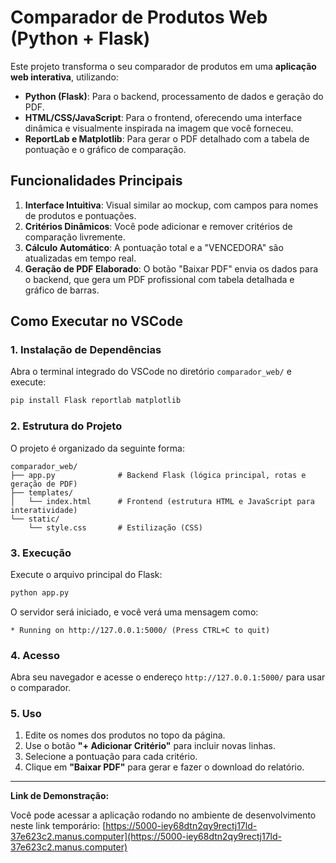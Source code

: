 # Comparador de Produtos Web (Python + Flask)

Este projeto transforma o seu comparador de produtos em uma **aplicação web interativa**, utilizando:

*   **Python (Flask)**: Para o backend, processamento de dados e geração do PDF.
*   **HTML/CSS/JavaScript**: Para o frontend, oferecendo uma interface dinâmica e visualmente inspirada na imagem que você forneceu.
*   **ReportLab e Matplotlib**: Para gerar o PDF detalhado com a tabela de pontuação e o gráfico de comparação.

## Funcionalidades Principais

1.  **Interface Intuitiva**: Visual similar ao mockup, com campos para nomes de produtos e pontuações.
2.  **Critérios Dinâmicos**: Você pode adicionar e remover critérios de comparação livremente.
3.  **Cálculo Automático**: A pontuação total e a "VENCEDORA" são atualizadas em tempo real.
4.  **Geração de PDF Elaborado**: O botão "Baixar PDF" envia os dados para o backend, que gera um PDF profissional com tabela detalhada e gráfico de barras.

## Como Executar no VSCode

### 1. Instalação de Dependências

Abra o terminal integrado do VSCode no diretório `comparador_web/` e execute:

```bash
pip install Flask reportlab matplotlib
```

### 2. Estrutura do Projeto

O projeto é organizado da seguinte forma:

```
comparador_web/
├── app.py              # Backend Flask (lógica principal, rotas e geração de PDF)
├── templates/
│   └── index.html      # Frontend (estrutura HTML e JavaScript para interatividade)
└── static/
    └── style.css       # Estilização (CSS)
```

### 3. Execução

Execute o arquivo principal do Flask:

```bash
python app.py
```

O servidor será iniciado, e você verá uma mensagem como:

```
* Running on http://127.0.0.1:5000/ (Press CTRL+C to quit)
```

### 4. Acesso

Abra seu navegador e acesse o endereço `http://127.0.0.1:5000/` para usar o comparador.

### 5. Uso

1.  Edite os nomes dos produtos no topo da página.
2.  Use o botão **"+ Adicionar Critério"** para incluir novas linhas.
3.  Selecione a pontuação para cada critério.
4.  Clique em **"Baixar PDF"** para gerar e fazer o download do relatório.

---
**Link de Demonstração:**

Você pode acessar a aplicação rodando no ambiente de desenvolvimento neste link temporário: [https://5000-iey68dtn2qy9rectj17ld-37e623c2.manus.computer](https://5000-iey68dtn2qy9rectj17ld-37e623c2.manus.computer)
